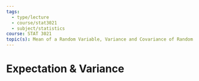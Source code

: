 ```yaml
---
tags:
  - type/lecture
  - course/stat3021
  - subject/statistics
course: STAT 3021
topic(s): Mean of a Random Variable, Variance and Covariance of Random Variables
---
```

# Expectation & Variance
